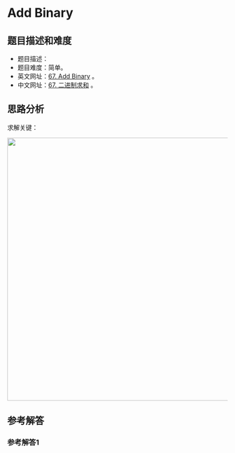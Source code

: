 # Add Binary

## 题目描述和难度
+ 题目描述：
+ 题目难度：简单。
+ 英文网址：[67. Add Binary](https://leetcode.com/problems/add-binary/description/)  。
+ 中文网址：[67. 二进制求和](https://leetcode-cn.com/problems/add-binary/description/)  。
## 思路分析
求解关键：

<img src="https://liweiwei1419.github.io/images/leetcode-solution/" width="600">

## 参考解答
### 参考解答1

```java

```